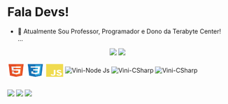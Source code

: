 # Fala Devs!

- 🔭 Atualmente Sou Professor, Programador e Dono da Terabyte Center!  ...

<div align="center" style="display: inline_block">
  <a href="https://github.com/ViniciusBarnabe2019"></a> 
  <img height="180em" src="https://github-readme-stats.vercel.app/api?username=ViniciusBarnabe2019&show_icons=true&icon_color=6d4ee9&title_color=6d4ee9&locale=pt-br&theme=dark&bg_color=000&include_all_commits=true&count_private=true"/>
  <img height="180em" src="https://github-readme-stats.vercel.app/api/top-langs/?username=ViniciusBarnabe2019&layout=compact&langs_count=7&title_color=6d4ee9&locale=pt-br&bg_color=000&theme=dark"/>
</div>
  <br />
<div style="display: inline_block">
  <img align="center" alt="Vini-HTML" height="30" width="40" src="https://raw.githubusercontent.com/devicons/devicon/master/icons/html5/html5-original.svg">
  <img align="center" alt="Vini-CSS" height="30" width="40" src="https://raw.githubusercontent.com/devicons/devicon/master/icons/css3/css3-original.svg">
  <img align="center" alt="Vini-Js" height="30" width="40" src="https://raw.githubusercontent.com/devicons/devicon/master/icons/javascript/javascript-plain.svg">
  <img align="center" alt="Vini-Node Js" height="30" width="40" src="https://cdn.jsdelivr.net/gh/devicons/devicon/icons/nodejs/nodejs-original.svg">
  <img align="center" alt="Vini-CSharp" height="30" width="40" src="https://cdn.jsdelivr.net/gh/devicons/devicon/icons/csharp/csharp-original.svg" />          
  <img align="center" alt="Vini-CSharp" height="30" width="40" src="https://icon-library.com/images/powershell-icon/powershell-icon-15.jpg" />
</div>

##

  <div>
<a href="https://www.linkedin.com/in/marcos-vin%C3%ADcius-barnab%C3%A9-3b940b21a/" target="_blank"><img src="https://img.shields.io/badge/-LinkedIn-%230077B5?style=for-the-badge&logo=linkedin&logoColor=white" target="_blank"></a> 
<a href="https://www.youtube.com/@terabytecenter4563" target="_blank"><img src="https://img.shields.io/badge/YouTube-FF0000?style=for-the-badge&logo=youtube&logoColor=white" target="_blank"></a>
  <a href="https://instagram.com/terabytecenter" target="_blank"><img src="https://img.shields.io/badge/-Instagram-%23E4405F?style=for-the-badge&logo=instagram&logoColor=white" target="_blank"></a>
 
  </div>
